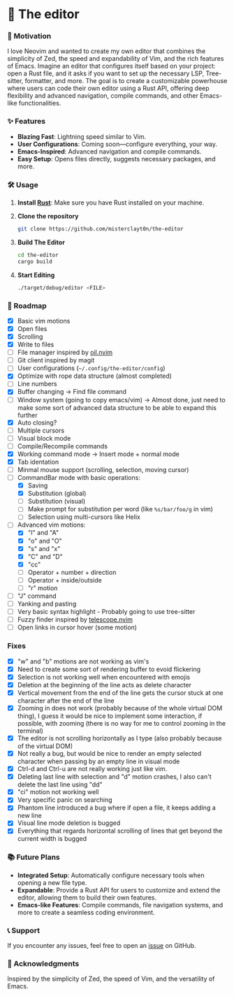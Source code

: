 # 📝 The editor

### 🚀 Motivation
I love Neovim and wanted to create my own editor that combines the simplicity of Zed, the speed and expandability of Vim, and the rich features of Emacs. Imagine an editor that configures itself based on your project: open a Rust file, and it asks if you want to set up the necessary LSP, Tree-sitter, formatter, and more. The goal is to create a customizable powerhouse where users can code their own editor using a Rust API, offering deep flexibility and advanced navigation, compile commands, and other Emacs-like functionalities.

### ✨ Features
- **Blazing Fast**: Lightning speed similar to Vim.
- **User Configurations**: Coming soon—configure everything, your way.
- **Emacs-Inspired**: Advanced navigation and compile commands.
- **Easy Setup**: Opens files directly, suggests necessary packages, and more.
  
### 🛠️ Usage
1. **Install [Rust](https://www.rust-lang.org/)**: Make sure you have Rust installed on your machine.

2. **Clone the repository**
   ```bash
   git clone https://github.com/misterclayt0n/the-editor
   ```

3. **Build The Editor**
   ```bash
   cd the-editor
   cargo build
   ```

4. **Start Editing**
   ```bash
   ./target/debug/editor <FILE> 
   ```

### 📅 Roadmap
- [x] Basic vim motions
- [x] Open files
- [x] Scrolling
- [x] Write to files
- [ ] File manager inspired by [oil.nvim](https://github.com/stevearc/oil.nvim)
- [ ] Git client inspired by magit
- [ ] User configurations (`~/.config/the-editor/config`)
- [x] Optimize with rope data structure (almost completed)
- [ ] Line numbers
- [x] Buffer changing -> Find file command
- [ ] Window system (going to copy emacs/vim) -> Almost done, just need to make some sort of advanced data structure to be able to expand this further
- [x] Auto closing?
- [ ] Multiple cursors
- [ ] Visual block mode
- [ ] Compile/Recompile commands 
- [x] Working command mode -> Insert mode + normal mode
- [x] Tab identation
- [ ] Minmal mouse support (scrolling, selection, moving cursor)
- [ ] CommandBar mode with basic operations:
    - [x] Saving
    - [x] Substitution (global)
    - [ ] Substitution (visual)
    - [ ] Make prompt for substitution per word (like `%s/bar/foo/g` in vim)
    - [ ] Selection using multi-cursors like Helix
- [ ] Advanced vim motions: 
    - [x] "I" and "A"
	- [x] "o" and "O"
	- [x] "s" and "x"
    - [x] "C" and "D" 
	- [x] "cc"
    - [ ] Operator + number + direction
    - [ ] Operator + inside/outside
	- [ ] "r" motion
- [ ] "J" command
- [ ] Yanking and pasting
- [ ] Very basic syntax highlight - Probably going to use tree-sitter
- [ ] Fuzzy finder inspired by [telescope.nvim](https://github.com/nvim-telescope/telescope.nvim)
- [ ] Open links in cursor hover (some motion)

### Fixes
- [x] "w" and "b" motions are not working as vim's
- [x] Need to create some sort of rendering buffer to evoid flickering
- [x] Selection is not working well when encountered with emojis
- [x] Deletion at the beginning of the line acts as delete character
- [x] Vertical movement from the end of the line gets the cursor stuck at one character after the end of the line
- [x] Zooming in does not work (probably because of the whole virtual DOM thing), I guess it would be nice to implement some interaction, if possible, with zooming (there is no way for me to control zooming in the terminal)
- [x] The editor is not scrolling horizontally as I type (also probably because of the virtual DOM)
- [x] Not really a bug, but would be nice to render an empty selected character when passing by an empty line in visual mode
- [x] Ctrl-d and Ctrl-u are not really working just like vim.
- [x] Deleting last line with selection and "d" motion crashes, I also can't delete the last line using "dd"
- [x] "ci" motion not working well
- [x] Very specific panic on searching
- [x] Phantom line introduced a bug where if open a file, it keeps adding a new line
- [x] Visual line mode deletion is bugged
- [x] Everything that regards horizontal scrolling of lines that get beyond the current width is bugged

### 📚 Future Plans
- **Integrated Setup**: Automatically configure necessary tools when opening a new file type.
- **Expandable**: Provide a Rust API for users to customize and extend the editor, allowing them to build their own features.
- **Emacs-like Features**: Compile commands, file navigation systems, and more to create a seamless coding environment.

### 📞 Support
If you encounter any issues, feel free to open an [issue](https://github.com/misterclayt0n/the-editor/issues) on GitHub.

### 🌟 Acknowledgments
Inspired by the simplicity of Zed, the speed of Vim, and the versatility of Emacs.
